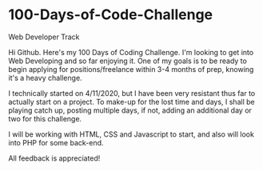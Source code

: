 # 100-Days-of-Code-Challenge
Web Developer Track

Hi Github. Here's my 100 Days of Coding Challenge. I'm looking to get into Web Developing and so far enjoying it. One of my goals is to be ready to begin applying for positions/freelance within 3-4 months of prep, knowing it's a heavy challenge.

I technically started on 4/11/2020, but I have been very resistant thus far to actually start on a project. To make-up for the lost time and days, I shall be playing catch up, posting multiple days, if not, adding an additional day or two for this challenge.

I will be working with HTML, CSS and Javascript to start, and also will look into PHP for some back-end.

All feedback is appreciated!
